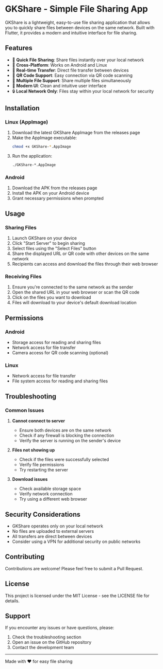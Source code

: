 # GKShare - Simple File Sharing App

GKShare is a lightweight, easy-to-use file sharing application that allows you to quickly share files between devices on the same network. Built with Flutter, it provides a modern and intuitive interface for file sharing.

## Features

- 🚀 **Quick File Sharing**: Share files instantly over your local network
- 📱 **Cross-Platform**: Works on Android and Linux
- 🔄 **Real-time Transfer**: Direct file transfer between devices
- 📱 **QR Code Support**: Easy connection via QR code scanning
- 📁 **Multiple File Support**: Share multiple files simultaneously
- 🎨 **Modern UI**: Clean and intuitive user interface
- 🔒 **Local Network Only**: Files stay within your local network for security

## Installation

### Linux (AppImage)

1. Download the latest GKShare AppImage from the releases page
2. Make the AppImage executable:
   ```bash
   chmod +x GKShare-*.AppImage
   ```
3. Run the application:
   ```bash
   ./GKShare-*.AppImage
   ```

### Android

1. Download the APK from the releases page
2. Install the APK on your Android device
3. Grant necessary permissions when prompted

## Usage

### Sharing Files

1. Launch GKShare on your device
2. Click "Start Server" to begin sharing
3. Select files using the "Select Files" button
4. Share the displayed URL or QR code with other devices on the same network
5. Recipients can access and download the files through their web browser

### Receiving Files

1. Ensure you're connected to the same network as the sender
2. Open the shared URL in your web browser or scan the QR code
3. Click on the files you want to download
4. Files will download to your device's default download location

## Permissions

### Android

- Storage access for reading and sharing files
- Network access for file transfer
- Camera access for QR code scanning (optional)

### Linux

- Network access for file transfer
- File system access for reading and sharing files

## Troubleshooting

### Common Issues

1. **Cannot connect to server**
   - Ensure both devices are on the same network
   - Check if any firewall is blocking the connection
   - Verify the server is running on the sender's device

2. **Files not showing up**
   - Check if the files were successfully selected
   - Verify file permissions
   - Try restarting the server

3. **Download issues**
   - Check available storage space
   - Verify network connection
   - Try using a different web browser

## Security Considerations

- GKShare operates only on your local network
- No files are uploaded to external servers
- All transfers are direct between devices
- Consider using a VPN for additional security on public networks

## Contributing

Contributions are welcome! Please feel free to submit a Pull Request.

## License

This project is licensed under the MIT License - see the LICENSE file for details.

## Support

If you encounter any issues or have questions, please:
1. Check the troubleshooting section
2. Open an issue on the GitHub repository
3. Contact the development team

---

Made with ❤️ for easy file sharing 